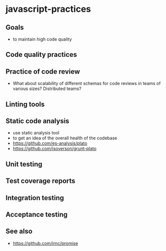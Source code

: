 # javascript-practices

## Goals

* to maintain high code quality

## Code quality practices

## Practice of code review

* What about scalability of different schemas for code reviews in teams of various sizes? Distributed teams?

## Linting tools

## Static code analysis

* use static analysis tool
* to get an idea of the overall health of the codebase
* https://github.com/es-analysis/plato
* https://github.com/jsoverson/grunt-plato

## Unit testing

## Test coverage reports

## Integration testing

## Acceptance testing

## See also

* https://github.com/irnc/promise
